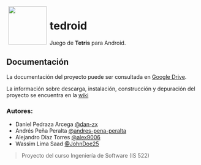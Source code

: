 <img src="https://raw2.github.com/dan-zx/tedroid/master/ic_launcher-web.png" height="100px" align="left" style="padding:5px;" />

tedroid
=======

Juego de **Tetris** para Android.

Documentación
-------------
La documentación del proyecto puede ser consultada en [Google Drive](https://drive.google.com/folderview?id=0B722PzsWHgRzODZzSXQ0RkEwYnc&usp=sharing).

La información sobre descarga, instalación, construcción y depuración del proyecto se encuentra en la [wiki](https://github.com/dan-zx/tedroid/wiki)

### Autores:
* Daniel Pedraza Arcega [@dan-zx](https://github.com/dan-zx)
* Andrés Peña Peralta [@andres-pena-peralta](https://github.com/andres-pena-peralta)
* Alejandro Díaz Torres [@alex9006](https://github.com/alex9006)
* Wassim Lima Saad [@JohnDoe25](https://github.com/JohnDoe25)

> Proyecto del curso Ingeniería de Software (IS 522)